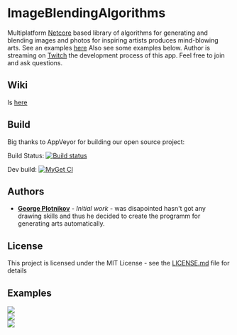 # ImageBlendingAlgorithms

Multiplatform [Netcore](https://github.com/dotnet/coreclr) based library of algorithms for generating and blending images and photos for inspiring artists produces mind-blowing arts. See an examples [here](https://www.instagram.com/daizychainer/) Also see some examples below. Author is streaming on [Twitch](https://www.twitch.tv/georgeplotnikov) the development process of this app. Feel free to join and ask questions.

## Wiki

Is [here](https://github.com/GeorgePlotnikov/ImageBlendingAlgorithms/wiki)

## Build

Big thanks to AppVeyor for building our open source project:

Build Status:  [![Build status](https://ci.appveyor.com/api/projects/status/3wrl63fly957bc80?svg=true)](https://ci.appveyor.com/project/GeorgePlotnikov/imageblendingalgorithms)

Dev build: [![MyGet CI](https://img.shields.io/myget/image-blending-algorithms/v/IBALib.svg)](http://myget.org/gallery/image-blending-algorithms)

## Authors

* **[George Plotnikov](https://georgeplotnikov.github.io)** - *Initial work* - was disapointed hasn't got any drawing skills and thus he decided to create the programm for generating arts automatically.

## License

This project is licensed under the MIT License - see the [LICENSE.md](LICENSE.md) file for details

## Examples

<img src="https://scontent-arn2-1.cdninstagram.com/t51.2885-15/s640x640/sh0.08/e35/15538735_351929418498078_5112348642430156800_n.jpg" />
<br/>
<img src="https://scontent-arn2-1.cdninstagram.com/t51.2885-15/s640x640/sh0.08/e35/15538842_351862161857521_8225205380813160448_n.jpg" />
<br/>
<img src="https://scontent-arn2-1.cdninstagram.com/t51.2885-15/s640x640/sh0.08/e35/16789812_268931656875956_7625094378209411072_n.jpg" />
